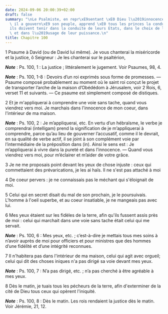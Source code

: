 ```yaml
---
date: 2024-09-06 20:00:39+02:00
draft: false
summary: "\nLe Psalmiste, en repr\xE9sentant \xE0 Dieu l\u2019innocence avec laquelle\
  \ il a gouvern\xE9 son peuple, apprend \xE0 tous les princes la conduite qu\u2019\
  ils doivent tenir dans la conduite de leurs Etats, dans le choix de leur ministres\
  \ et dans l\u2019usage de leur puissance.\n"
title: Chapitre 100
---
```





1 Psaume à David (ou de David lui même). Je vous chanterai la miséricorde et la justice, ô Seigneur : Je les chanterai sur le psaltérion,

***Note*** :  Ps. 100, 1 : La justice ; littéralement le jugement. Voir Psaumes, 98, 4.

***Note*** :  Ps. 100, 1-8 : Devoirs d’un roi exprimés sous forme de promesses. ― Psaume composé probablement au moment où le saint roi conçut le projet de transporter l’arche de la maison d’Obédédom à Jérusalem, voir 2 Rois, 6, verset 11 et suivants. ― Ce psaume est simplement composé de distiques.


2 Et je m'appliquerai à comprendre une voie sans tache, quand vous viendrez vers moi. Je marchais dans l'innocence de mon coeur, dans l'intérieur de ma maison.

***Note*** :  Ps. 100, 2 : Je m’appliquerai, etc. En vertu d’un hébraïsme, le verbe je comprendrai (intelligam) prend la signification de je m’appliquerai à comprendre, parce qu’au lieu de gouverner l’accusatif, comme il le devrait, en sa qualité de verbe actif, il se joint à son complément voie par l’intermédiaire de la préposition dans (in). Ainsi le sens est : Je m’appliquerai à vivre dans la pureté et dans l’innocence. ― Quand vous viendrez vers moi, pour m’éclairer et m’aider de votre grâce.


3 Je ne me proposais point devant les yeux de chose injuste : ceux qui commettaient des prévarications, je les ai haïs. Il ne s'est pas attaché à moi


4 De coeur pervers : je ne connaissais pas le méchant qui s'éloignait de moi.


5 Celui qui en secret disait du mal de son prochain, je le poursuivais. L'homme à l'oeil superbe, et au coeur insatiable, je ne mangeais pas avec lui.


6 Mes yeux étaient sur les fidèles de la terre, afin qu'ils fussent assis près de moi : celui qui marchait dans une voie sans tache était celui qui me servait.

***Note*** :  Ps. 100, 6 : Mes yeux, etc. ; c’est-à-dire je mettais tous mes soins à n’avoir auprès de moi pour officiers et pour ministres que des hommes d’une fidélité et d’une intégrité reconnues.


7 Il n'habitera pas dans l'intérieur de ma maison, celui qui agit avec orgueil; celui qui dit des choses iniques n'a pas dirigé sa voie devant mes yeux.

***Note*** :  Ps. 100, 7 : N’a pas dirigé, etc. ; n’a pas cherché à être agréable à mes yeux.


8 Dès le matin, je tuais tous les pécheurs de la terre, afin d'exterminer de la cité de Dieu tous ceux qui opèrent l'iniquité.

***Note*** :  Ps. 100, 8 : Dès le matin. Les rois rendaient la justice dès le matin. Voir Jérémie, 21, 12.

